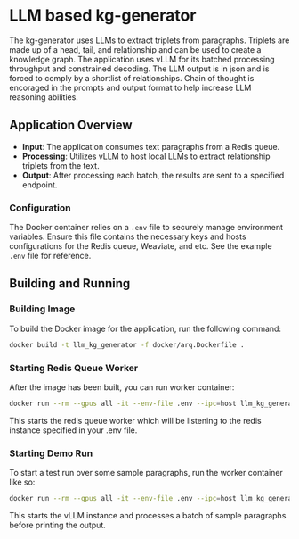 # LLM based kg-generator
The kg-generator uses LLMs to extract triplets from paragraphs. Triplets are made up of a head, tail, and relationship and can be used to create a knowledge graph. The application uses vLLM for its batched processing throughput and constrained decoding. The LLM output is in json and is forced to comply by a shortlist of relationships. Chain of thought is encoraged in the prompts and output format to help increase LLM reasoning abilities. 

## Application Overview

- **Input**: The application consumes text paragraphs from a Redis queue.
- **Processing**: Utilizes vLLM to host local LLMs to extract relationship triplets from the text.
- **Output**: After processing each batch, the results are sent to a specified endpoint.

### Configuration

The Docker container relies on a `.env` file to securely manage environment variables. Ensure this file contains the necessary keys and hosts configurations for the Redis queue, Weaviate, and etc. See the example `.env` file for reference. 

## Building and Running

### Building Image

To build the Docker image for the application, run the following command:

```bash
docker build -t llm_kg_generator -f docker/arq.Dockerfile .
```

### Starting Redis Queue Worker

After the image has been built, you can run worker container:

```bash
docker run --rm --gpus all -it --env-file .env --ipc=host llm_kg_generator
```

This starts the redis queue worker which will be listening to the redis instance specified in your .env file. 

### Starting Demo Run

To start a test run over some sample paragraphs, run the worker container like so:
```bash
docker run --rm --gpus all -it --env-file .env --ipc=host llm_kg_generator test
```

This starts the vLLM instance and processes a batch of sample paragraphs before printing the output.
